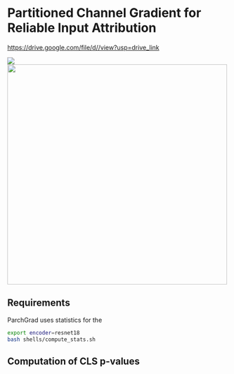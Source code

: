 # Partitioned Channel Gradient for Reliable Input Attribution 


https://drive.google.com/file/d//view?usp=drive_link

<img src="https://drive.google.com/uc?export=view&id=1kJwgA-XPdP0k3cd60R8H7jdqtgLbLJ44"> 

<img src="https://drive.google.com/uc?export=view&id=1kJwgA-XPdP0k3cd60R8H7jdqtgLbLJ44" style="width:500px"> 

## Requirements 

ParchGrad uses statistics for the 

```bash 
export encoder=resnet18
bash shells/compute_stats.sh
```

## Computation of CLS p-values 

